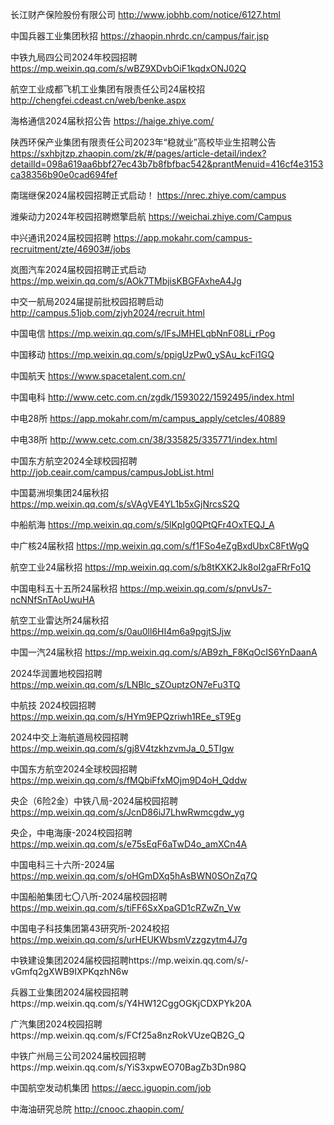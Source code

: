 
长江财产保险股份有限公司 http://www.jobhb.com/notice/6127.html

中国兵器工业集团秋招   https://zhaopin.nhrdc.cn/campus/fair.jsp

中铁九局四公司2024年校园招聘      https://mp.weixin.qq.com/s/wBZ9XDvbOiF1kqdxONJ02Q

航空工业成都飞机工业集团有限责任公司24届校招        http://chengfei.cdeast.cn/web/benke.aspx

海格通信2024届秋招公告        https://haige.zhiye.com/

陕西环保产业集团有限责任公司2023年“稳就业”高校毕业生招聘公告        https://sxhbjtzp.zhaopin.com/zk/#/pages/article-detail/index?detailId=098a619aa6bbf27ec43b7b8fbfbac542&prantMenuid=416cf4e3153ca38356b90e0cad694fef

南瑞继保2024届校园招聘正式启动！        https://nrec.zhiye.com/campus

潍柴动力2024年校园招聘燃擎启航        https://weichai.zhiye.com/Campus

中兴通讯2024届校园招聘  https://app.mokahr.com/campus-recruitment/zte/46903#/jobs 

岚图汽车2024届校园招聘正式启动        https://mp.weixin.qq.com/s/AOk7TMbjisKBGFAxheA4Jg

中交一航局2024届提前批校园招聘启动 http://campus.51job.com/zjyh2024/recruit.html

中国电信  https://mp.weixin.qq.com/s/lFsJMHELqbNnF08Li_rPog

中国移动   https://mp.weixin.qq.com/s/ppigUzPw0_ySAu_kcFi1GQ

中国航天  https://www.spacetalent.com.cn/

中国电科  http://www.cetc.com.cn/zgdk/1593022/1592495/index.html

中电28所  https://app.mokahr.com/m/campus_apply/cetcles/40889

中电38所  http://www.cetc.com.cn/38/335825/335771/index.html

中国东方航空2024全球校园招聘  http://job.ceair.com/campus/campusJobList.html

中国葛洲坝集团24届秋招  https://mp.weixin.qq.com/s/sVAgVE4YL1b5xGjNrcsS2Q

中船航海  https://mp.weixin.qq.com/s/5lKpIg0QPtQFr4OxTEQJ_A

中广核24届秋招   https://mp.weixin.qq.com/s/f1FSo4eZgBxdUbxC8FtWgQ

航空工业24届秋招  https://mp.weixin.qq.com/s/b8tKXK2Jk8oI2gaFRrFo1Q

中国电科五十五所24届秋招  https://mp.weixin.qq.com/s/pnvUs7-ncNNfSnTAoUwuHA

航空工业雷达所24届秋招  https://mp.weixin.qq.com/s/0au0ll6HI4m6a9pgjtSJjw

中国一汽24届秋招  https://mp.weixin.qq.com/s/AB9zh_F8KqOcIS6YnDaanA

2024华润置地校园招聘  https://mp.weixin.qq.com/s/LNBlc_sZOuptzON7eFu3TQ

中航技 2024校园招聘  https://mp.weixin.qq.com/s/HYm9EPQzriwh1REe_sT9Eg

2024中交上海航道局校园招聘  https://mp.weixin.qq.com/s/gj8V4tzkhzvmJa_0_5TIgw

中国东方航空2024全球校园招聘  https://mp.weixin.qq.com/s/fMQbiFfxMOjm9D4oH_Qddw

央企（6险2金）中铁八局-2024届校园招聘  https://mp.weixin.qq.com/s/JcnD86iJ7LhwRwmcgdw_yg

央企，中电海康-2024校园招聘  https://mp.weixin.qq.com/s/e75sEqF6aTwD4o_amXCn4A

中国电科三十六所-2024届 https://mp.weixin.qq.com/s/oHGmDXq5hAsBWN0SOnZq7Q

中国船舶集团七〇八所-2024届校园招聘 https://mp.weixin.qq.com/s/tiFF6SxXpaGD1cRZwZn_Vw

中国电子科技集团第43研究所-2024校招  https://mp.weixin.qq.com/s/urHEUKWbsmVzzgzytm4J7g

中铁建设集团2024届校园招聘https://mp.weixin.qq.com/s/-vGmfq2gXWB9IXPKqzhN6w

兵器工业集团2024届校园招聘https://mp.weixin.qq.com/s/Y4HW12CggOGKjCDXPYk20A

广汽集团2024校园招聘https://mp.weixin.qq.com/s/FCf25a8nzRokVUzeQB2G_Q

中铁广州局三公司2024届校园招聘https://mp.weixin.qq.com/s/YiS3xpwEO70BagZb3Dn98Q

中国航空发动机集团  https://aecc.iguopin.com/job

中海油研究总院  http://cnooc.zhaopin.com/

































